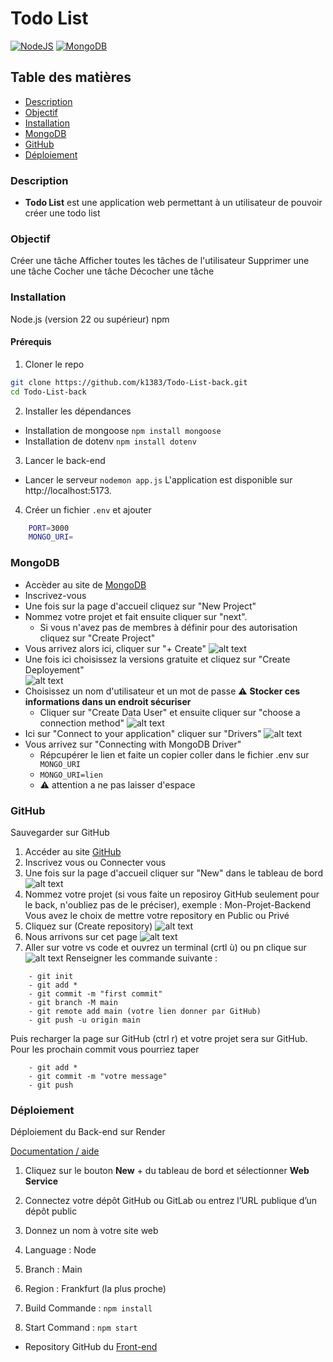 # Todo List
[![NodeJS](https://img.shields.io/badge/Node.js-6DA55F?logo=node.js&logoColor=white)](#) [![MongoDB](https://img.shields.io/badge/MongoDB-%234ea94b.svg?logo=mongodb&logoColor=white)](#)

## Table des matières
- [Description](#Description)
- [Objectif](#Objectif)
- [Installation](#Installation)
- [MongoDB](#MongoDB)
- [GitHub](#Github)
- [Déploiement](#Déploiement)

### Description
- **Todo List** est une application web permettant à un utilisateur de pouvoir créer une todo list 

### Objectif
Créer une tâche
Afficher toutes les tâches de l'utilisateur 
Supprimer une une tâche 
Cocher une tâche 
Décocher une tâche 

### Installation
Node.js (version 22 ou supérieur)
npm 

#### Prérequis

1. Cloner le repo
```bash
git clone https://github.com/k1383/Todo-List-back.git
cd Todo-List-back
```
2. Installer les dépendances
- Installation de mongoose `npm install mongoose`
- Installation de dotenv `npm install dotenv`

3. Lancer le back-end 
- Lancer le serveur `nodemon app.js`
L'application est disponible sur http://localhost:5173.

4. Créer un fichier `.env` et ajouter 
```bash
    PORT=3000
    MONGO_URI=
```

### MongoDB

- Accèder au site de [MongoDB](https://www.mongodb.com/)
-  Inscrivez-vous 
- Une fois sur la page d'accueil cliquez sur "New Project"
- Nommez votre projet et fait ensuite cliquer sur "next".
    - Si vous n'avez pas de membres à définir pour des autorisation cliquez sur "Create Project"
- Vous arrivez alors ici, cliquer sur "+ Create" 
![alt text](image-1.png) 
- Une fois ici choisissez la versions gratuite et cliquez sur "Create Deployement"  
![alt text](image-2.png)
- Choisissez un nom d'utilisateur et un mot de passe :warning: **Stocker ces informations dans un endroit sécuriser**
    - Cliquer sur "Create Data User" et ensuite cliquer sur "choose a connection method" 
![alt text](image-5.png)
-  Ici sur "Connect to your application" cliquer sur "Drivers" 
![alt text](image-6.png)
- Vous arrivez sur "Connecting with MongoDB Driver"
    - Répcupérer le lien et faite un copier coller dans le fichier .env sur` MONGO_URI`
    - `MONGO_URI=lien`
    - :warning: attention a ne pas laisser d'espace

### GitHub
Sauvegarder sur GitHub
1. Accéder au site [GitHub](https://github.com/)
2. Inscrivez vous ou Connecter vous 
3. Une fois sur la page d'accueil cliquer sur "New" dans le tableau de bord
![alt text](image-8.png)
4. Nommez votre projet (si vous faite un reposiroy GitHub seulement pour le back, n'oubliez pas de le préciser), exemple : Mon-Projet-Backend
Vous avez le choix de mettre votre repository en Public ou Privé 
5. Cliquez sur (Create repository)
![alt text](image-9.png)
6. Nous arrivons sur cet page 
![alt text](image-10.png)
7. Aller sur votre vs code et ouvrez un terminal (crtl ù) ou pn clique sur![alt text](image-11.png)
Renseigner les commande suivante :
```
    - git init 
    - git add * 
    - git commit -m "first commit"
    - git branch -M main
    - git remote add main (votre lien donner par GitHub)
    - git push -u origin main
```
Puis recharger la page sur GitHub (ctrl r) et votre projet sera sur GitHub.
Pour les prochain commit vous pourriez taper
``` 
    - git add *
    - git commit -m "votre message"
    - git push 
```

### Déploiement

Déploiement du Back-end sur Render  

[Documentation / aide](https://render.com/docs/web-services)

1. Cliquez sur le bouton **New** + du tableau de bord et sélectionner **Web Service**
2. Connectez votre dépôt GitHub ou GitLab ou entrez l’URL publique d’un dépôt public
3. Donnez un nom à votre site web
4. Language : Node
5. Branch : Main
6. Region : Frankfurt (la plus proche)
7. Build Commande : `npm install`

8. Start Command : `npm start`

- Repository GitHub du [Front-end](https://github.com/k1383/Todo-List-Front)